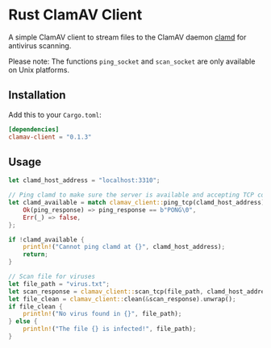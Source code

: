 # Rust ClamAV Client

A simple ClamAV client to stream files to the ClamAV daemon [clamd](https://linux.die.net/man/8/clamd) for antivirus scanning.

Please note: The functions `ping_socket` and `scan_socket` are only available on Unix platforms.

## Installation

Add this to your `Cargo.toml`:

```toml
[dependencies]
clamav-client = "0.1.3"
```

## Usage

```rust
let clamd_host_address = "localhost:3310";

// Ping clamd to make sure the server is available and accepting TCP connections
let clamd_available = match clamav_client::ping_tcp(clamd_host_address) {
    Ok(ping_response) => ping_response == b"PONG\0",
    Err(_) => false,
};

if !clamd_available {
    println!("Cannot ping clamd at {}", clamd_host_address);
    return;
}

// Scan file for viruses
let file_path = "virus.txt";
let scan_response = clamav_client::scan_tcp(file_path, clamd_host_address, None).unwrap();
let file_clean = clamav_client::clean(&scan_response).unwrap();
if file_clean {
    println!("No virus found in {}", file_path);
} else {
    println!("The file {} is infected!", file_path);
}
```
